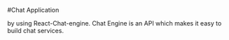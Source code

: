 
#Chat Application

by using React-Chat-engine. 
Chat Engine is an API which makes it easy to build chat services.
